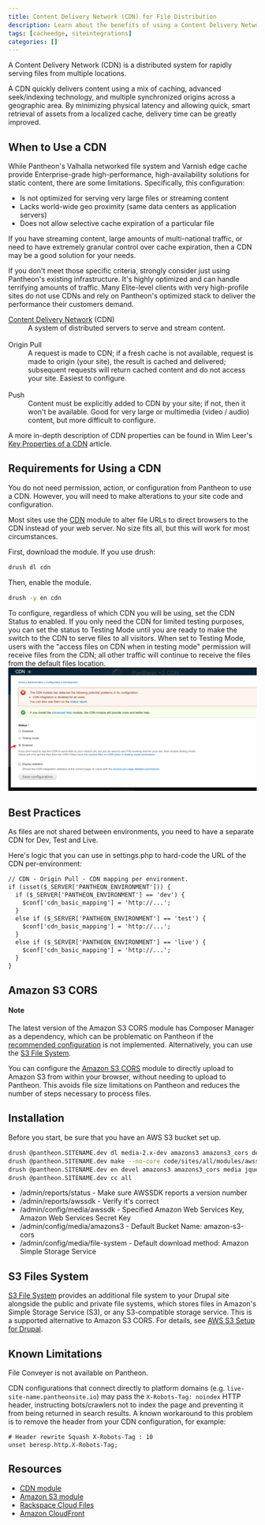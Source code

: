```yaml
---
title: Content Delivery Network (CDN) for File Distribution
description: Learn about the benefits of using a Content Delivery Network (CDN) on your Drupal site.
tags: [cacheedge, siteintegrations]
categories: []
---
```

A Content Delivery Network (CDN) is a distributed system for rapidly serving files from multiple locations.

A CDN quickly delivers content using a mix of caching, advanced seek/indexing technology, and multiple synchronized origins across a geographic area. By minimizing physical latency and allowing quick, smart retrieval of assets from a localized cache, delivery time can be greatly improved.

## When to Use a CDN

While Pantheon's Valhalla networked file system and Varnish edge cache provide Enterprise-grade high-performance, high-availability solutions for static content, there are some limitations. Specifically, this configuration:

- Is not optimized for serving very large files or streaming content
- Lacks world-wide geo proximity (same data centers as application servers)
- Does not allow selective cache expiration of a particular file

If you have streaming content, large amounts of multi-national traffic, or need to have extremely granular control over cache expiration, then a CDN may be a good solution for your needs.

If you don't meet those specific criteria, strongly consider just using Pantheon's existing infrastructure. It's highly optimized and can handle terrifying amounts of traffic. Many Elite-level  clients with very high-profile sites do not use CDNs and rely on Pantheon's optimized stack to deliver the performance their customers demand.

<dl>
	<dt>
<a href="https://en.wikipedia.org/wiki/Content_delivery_network">Content Delivery Network</a> (CDN)</dt>
	<dd>A system of distributed servers to serve and stream content.</dd><br>
	<dt>Origin Pull</dt>
	<dd>A request is made to CDN; if a fresh cache is not available, request is made to origin (your site), the result is cached and delivered; subsequent requests will return cached content and do not access your site. Easiest to configure.</dd><br>
	<dt>Push</dt>
	<dd>Content must be explicitly added to CDN by your site; if not, then it won't be available. Good for very large or multimedia (video / audio) content, but more difficult to configure.</dd>
</dl>

A more in-depth description of CDN properties can be found in Wim Leer's [Key Properties of a CDN](http://wimleers.com/article/key-properties-of-a-cdn) article.

## Requirements for Using a CDN

You do not need permission, action, or configuration from Pantheon to use a CDN. However, you will need to make alterations to your site code and configuration.

Most sites use the [CDN](https://drupal.org/project/cdn) module to alter file URLs to direct browsers to the CDN instead of your web server. No size fits all, but this will work for most circumstances.

First, download the module. If you use drush:
```bash
drush dl cdn
```
Then, enable the module.
```bash
drush -y en cdn
```
To configure, regardless of which CDN you will be using, set the CDN Status to enabled. If you only need the CDN for limited testing purposes, you can set the status to Testing Mode until you are ready to make the switch to the CDN to serve files to all visitors. When set to Testing Mode, users with the "access files on CDN when in testing mode" permission will receive files from the CDN; all other traffic will continue to receive the files from the default files location.<br />
 ![Enable CDN Module](/source/docs/assets/images/enable-cdn-module.png)
## Best Practices

As files are not shared between environments, you need to have a separate CDN for Dev, Test and Live.

Here's logic that you can use in settings.php to hard-code the URL of the CDN per-environment:

    // CDN - Origin Pull - CDN mapping per environment.
    if (isset($_SERVER['PANTHEON_ENVIRONMENT'])) {
      if ($_SERVER['PANTHEON_ENVIRONMENT'] == 'dev') {
        $conf['cdn_basic_mapping'] = 'http://...';
      }
      else if ($_SERVER['PANTHEON_ENVIRONMENT'] == 'test') {
        $conf['cdn_basic_mapping'] = 'http://...';
      }
      else if ($_SERVER['PANTHEON_ENVIRONMENT'] == 'live') {
        $conf['cdn_basic_mapping'] = 'http://...';
      }
    }

## Amazon S3 CORS

<div class="alert alert-info">
<h4 class="info">Note</h4>
<p>The latest version of the Amazon S3 CORS module has Composer Manager as a dependency, which can be problematic on Pantheon if the <a href="/docs/unsupported-modules-plugins/#composer-manager">recommended configuration</a> is not implemented. Alternatively, you can use the <a href="/docs/content-delivery-network#s3-files-system">S3 File System</a>.</p>
</div>

You can configure the [Amazon S3 CORS](https://drupal.org/project/amazons3_cors) module to directly upload to Amazon S3 from within your browser, without needing to upload to Pantheon. This avoids file size limitations on Pantheon and reduces the number of steps necessary to process files.

## Installation

Before you start, be sure that you have an AWS S3 bucket set up.

```bash
drush @pantheon.SITENAME.dev dl media-2.x-dev amazons3 amazons3_cors devel jquery_update awssdk views file_entity
drush @pantheon.SITENAME.dev make --no-core code/sites/all/modules/awssdk/awssdk.make code
drush @pantheon.SITENAME.dev en devel amazons3 amazons3_cors media jquery_update libraries awssdk views file_entity awssdk_ui
drush @pantheon.SITENAME.dev cc all

```
- /admin/reports/status - Make sure AWSSDK reports a version number
- /admin/reports/awssdk - Verify it's correct
- /admin/config/media/awssdk - Specified Amazon Web Services Key, Amazon Web Services Secret Key
- /admin/config/media/amazons3 - Default Bucket Name: amazon-s3-cors
- /admin/config/media/file-system - Default download method: Amazon Simple Storage Service

## S3 Files System

[S3 File System](https://www.drupal.org/project/s3fs) provides an additional file system to your Drupal site
alongside the public and private file systems, which stores files in Amazon's Simple Storage Service (S3), or any S3-compatible storage service. This is a supported alternative to Amazon S3 CORS. For details, see [AWS S3 Setup for Drupal](/docs/drupal-s3).

## Known Limitations

File Conveyer is not available on Pantheon.

CDN configurations that connect directly to platform domains (e.g. `live-site-name.pantheonsite.io`) may pass the `X-Robots-Tag: noindex` HTTP header, instructing bots/crawlers not to index the page and preventing it from being returned in search results. A known workaround to this problem is to remove the header from your CDN configuration, for example:

```
# Header rewrite Squash X-Robots-Tag : 10
unset beresp.http.X-Robots-Tag;
```

## Resources

- [CDN module](https://www.drupal.org/project/cdn)
- [Amazon S3 module](https://www.drupal.org/project/amazons3)
- [Rackspace Cloud Files](https://www.rackspace.com/cloud/files)
- [Amazon CloudFront](https://aws.amazon.com/cloudfront/)
